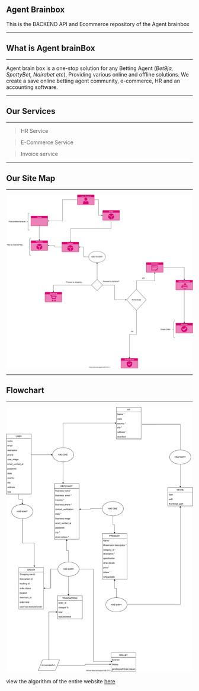 ## Agent Brainbox

<p>This is the BACKEND API and Ecommerce repository of the Agent brainbox </p>

***
## What is Agent brainBox
***
<p>Agent brain box is a one-stop solution for any Betting Agent (<i>Bet9ja, SpottyBet, Nairabet etc</i>), Providing various online and offline solutions. We create a save online betting agent community, e-commerce, HR and an accounting software.   </p>

***
## Our Services
***

> HR Service

> E-Commerce Service 

> Invoice service

***
## Our Site Map 
***

![Site map chart](./sitemap.svg)


***
## Flowchart 
***

![Site model digram](./flowchart.svg)

view the algorithm of the entire website <a href="/sitemap.html">here </a> 
